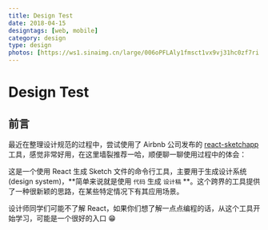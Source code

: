 ```yaml
---
title: Design Test
date: 2018-04-15
designtags: [web, mobile]
category: design
type: design
photos: [https://ws1.sinaimg.cn/large/006oPFLAly1fmsct1vx9vj31hc0zf7ri.jpg]
---
```

# Design Test

## 前言

最近在整理设计规范的过程中，尝试使用了 Airbnb 公司发布的 [react-sketchapp](https://github.com/airbnb/react-sketchapp) 工具，感觉非常好用，在这里墙裂推荐一哈，顺便聊一聊使用过程中的体会：

这是一个使用 React 生成 Sketch 文件的命令行工具，主要用于生成设计系统(design system)，**简单来说就是使用 `代码` 生成 `设计稿` **。这个跨界的工具提供了一种很新颖的思路，在某些特定情况下有其应用场景。

设计师同学们可能不了解 React，如果你们想了解一点点编程的话，从这个工具开始学习，可能是一个很好的入口 😁
